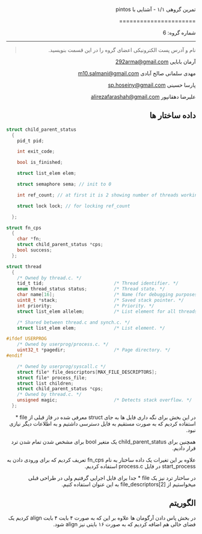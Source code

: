 <div dir="rtl">

تمرین گروهی ۱/۱ - آشنایی با pintos

======================

شماره گروه: 6

-----

> نام و آدرس پست الکترونیکی اعضای گروه را در این قسمت بنویسید.

آرمان بابایی <292arma@gmail.com>

مهدی سلمانی صالح آبادی <m10.salmani@gmail.com> 

پارسا حسینی <sp.hoseiny@gmail.com> 

علیرضا دهقانپور <alirezafarashah@gmail.com>  


## داده ساختار ها
<div dir='ltr'>

```c
struct child_parent_status
  {
    pid_t pid;

    int exit_code;

    bool is_finished;

    struct list_elem elem;

    struct semaphore sema; // init to 0

    int ref_count; // at first it is 2 showing number of threads working with this status

    struct lock lock; // for locking ref_count

  };

struct fn_cps
  {
    char *fn;
    struct child_parent_status *cps;
    bool success;
  };

struct thread
  {
    /* Owned by thread.c. */
    tid_t tid;                          /* Thread identifier. */
    enum thread_status status;          /* Thread state. */
    char name[16];                      /* Name (for debugging purposes). */
    uint8_t *stack;                     /* Saved stack pointer. */
    int priority;                       /* Priority. */
    struct list_elem allelem;           /* List element for all threads list. */

    /* Shared between thread.c and synch.c. */
    struct list_elem elem;              /* List element. */

#ifdef USERPROG
    /* Owned by userprog/process.c. */
    uint32_t *pagedir;                  /* Page directory. */
#endif

    /* Owned by userprog/syscall.c */
    struct file* file_descriptors[MAX_FILE_DESCRIPTORS];
    struct file* process_file;
    struct list children;
    struct child_parent_status *cps;
    /* Owned by thread.c. */
    unsigned magic;                     /* Detects stack overflow. */
  };
``` 
</div>

در این بخش برای نگه داری فایل ها به جای 
struct
معرفی شده در فاز قبلی از 
file *
استفاده کردیم که به صورت مستقیم به فایل دسترسی داشتیم و به اطلاعات دیگر نیازی نبود.

همچنین برای 
child_parent_status
یک متغیر 
bool
برای مشخص شدن تمام شدن ترد قرار دادیم.

علاوه بر این تغیرات یک داده ساختار به نام 
fn_cps
تعریف کردیم که برای ورودی دادن به 
start_process
در فایل 
process.c
استفاده کردیم.

در ساختار ترد نیز یک
file *
جدا برای فایل اجرایی گرفتیم ولی در طراحی قبلی میخواستیم از 
file_descriptors[2]
به این عنوان استفاده کنیم.


## الگوریتم
در بخش پاس دادن آرگومان ها علاوه بر این که به صورت ۴ بایت ۴ بایت 
align
کردیم یک فضای خالی هم اضافه کردیم که به صورت ۱۶ بایتی نیز 
align 
شود.
